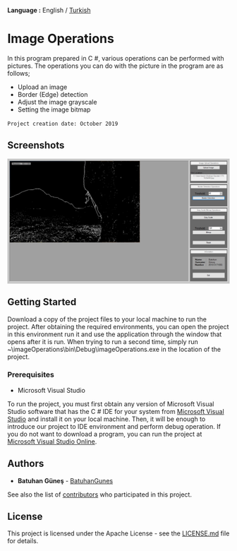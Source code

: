 **Language :** English / [Turkish](https://github.com/BatuhanGunes/BorderDetectionImageProcessing/blob/master/README(Turkish).md)

# Image Operations

In this program prepared in C #, various operations can be performed with pictures. The operations you can do with the picture in the program are as follows;
- Upload an image
- Border (Edge) detection
- Adjust the image grayscale
- Setting the image bitmap

`
Project creation date: October 2019
`

## Screenshots

<img align="center" src="https://github.com/BatuhanGunes/BorderDetectionImageProcessing/blob/master/Screenshot2.png"> 

## Getting Started

Download a copy of the project files to your local machine to run the project. After obtaining the required environments, you can open the project in this environment run it and use the application through the window that opens after it is run. When trying to run a second time, simply run ~\imageOperations\bin\Debug\imageOperations.exe in the location of the project.

### Prerequisites

- Microsoft Visual Studio 

To run the project, you must first obtain any version of Microsoft Visual Studio software that has the C # IDE for your system from [Microsoft Visual Studio](https://visualstudio.microsoft.com/) and install it on your local machine. Then, it will be enough to introduce our project to IDE environment and perform debug operation. If you do not want to download a program, you can run the project at [Microsoft Visual Studio Online](https://visualstudio.microsoft.com/en/services/visual-studio-online/).

## Authors

* **Batuhan Güneş**  - [BatuhanGunes](https://github.com/BatuhanGunes)

See also the list of [contributors](https://github.com/BatuhanGunes/BorderDetectionImageProcessing/graphs/contributors) who participated in this project.

## License

This project is licensed under the Apache License - see the [LICENSE.md](https://github.com/BatuhanGunes/BorderDetectionImageProcessing/blob/master/LICENSE) file for details.



